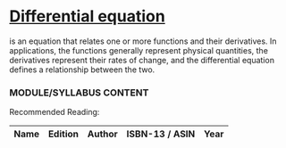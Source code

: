 # [Differential equation](https://en.wikipedia.org/wiki/Differential_equation) 
is an equation that relates one or more functions and their derivatives. In applications, the functions generally represent physical quantities, the derivatives represent their rates of change, and the differential equation defines a relationship between the two.

### MODULE/SYLLABUS CONTENT

Recommended Reading:

| **Name** | **Edition** | **Author** | **ISBN-13** / **ASIN** | **Year** |
|---|---|---|---|---|


